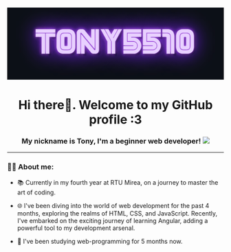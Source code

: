 <p align="center">
 <img width="600" src="assets/tony5510.gif" alt="nickname"/>
</p>

# **<div align="center">Hi there👋. Welcome to my GitHub profile :3</div>**  
  
### <div align="center">My nickname is Tony, I'm a beginner web developer! <img src="https://media.giphy.com/media/U16eJ5dFcfiolA5u85/giphy.gif" width="40px"> </div>  
---

### :man_technologist: About me:

- 📚 Currently in my fourth year at RTU Mirea, on a journey to master the art of coding.
- 🌐 I've been diving into the world of web development for the past 4 months, exploring the realms of HTML, CSS, and JavaScript. Recently, I've embarked on the exciting journey of learning Angular, adding a powerful tool to my development arsenal.

- 🔭 I've been studying web-programming for 5 months now.
